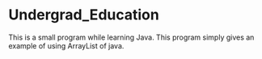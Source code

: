 # Undergrad_Education

This is a small program while learning Java. 
This program simply gives an example of using ArrayList of java.
